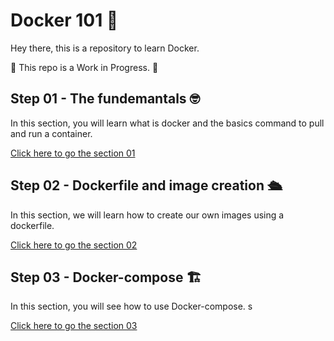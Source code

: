 # Docker 101 🐳

Hey there, this is a repository to learn Docker.

🚧 This repo is a Work in Progress. 🚧

## Step 01 - The fundemantals 🤓

In this section, you will learn what is docker and the basics command to pull and run a container.

[Click here to go the section 01](https://github.com/lflachs/docker-tuto/tree/master/step01)

## Step 02 - Dockerfile and image creation 🛳️

In this section, we will learn how to create our own images using a dockerfile.

[Click here to go the section 02](https://github.com/lflachs/docker-tuto/tree/master/step02)

## Step 03 - Docker-compose 🏗️

In this section, you will see how to use Docker-compose. s

[Click here to go the section 03](https://github.com/lflachs/docker-tuto/tree/master/step03)
